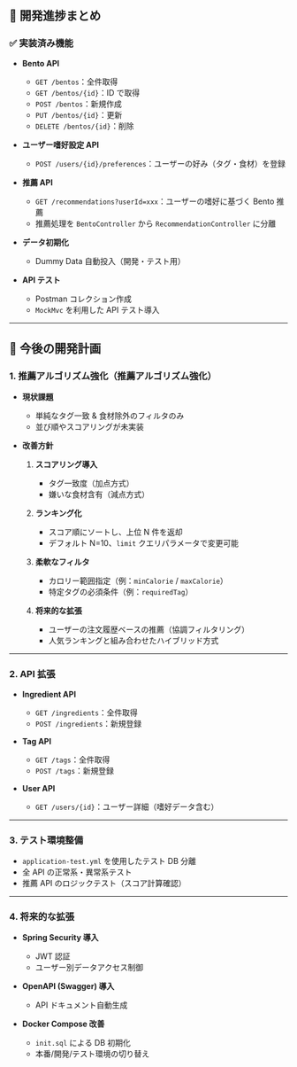 ## 📌 開発進捗まとめ

### ✅ 実装済み機能

* **Bento API**

    * `GET /bentos`：全件取得
    * `GET /bentos/{id}`：ID で取得
    * `POST /bentos`：新規作成
    * `PUT /bentos/{id}`：更新
    * `DELETE /bentos/{id}`：削除
* **ユーザー嗜好設定 API**

    * `POST /users/{id}/preferences`：ユーザーの好み（タグ・食材）を登録
* **推薦 API**

    * `GET /recommendations?userId=xxx`：ユーザーの嗜好に基づく Bento 推薦
    * 推薦処理を `BentoController` から `RecommendationController` に分離
* **データ初期化**

    * Dummy Data 自動投入（開発・テスト用）
* **API テスト**

    * Postman コレクション作成
    * `MockMvc` を利用した API テスト導入

---

## 📌 今後の開発計画

### 1. 推薦アルゴリズム強化（推薦アルゴリズム強化）

* **現状課題**

    * 単純なタグ一致 & 食材除外のフィルタのみ
    * 並び順やスコアリングが未実装
* **改善方針**

    1. **スコアリング導入**

        * タグ一致度（加点方式）
        * 嫌いな食材含有（減点方式）
    2. **ランキング化**

        * スコア順にソートし、上位 N 件を返却
        * デフォルト N=10、`limit` クエリパラメータで変更可能
    3. **柔軟なフィルタ**

        * カロリー範囲指定（例：`minCalorie` / `maxCalorie`）
        * 特定タグの必須条件（例：`requiredTag`）
    4. **将来的な拡張**

        * ユーザーの注文履歴ベースの推薦（協調フィルタリング）
        * 人気ランキングと組み合わせたハイブリッド方式

---

### 2. API 拡張

* **Ingredient API**

    * `GET /ingredients`：全件取得
    * `POST /ingredients`：新規登録
* **Tag API**

    * `GET /tags`：全件取得
    * `POST /tags`：新規登録
* **User API**

    * `GET /users/{id}`：ユーザー詳細（嗜好データ含む）

---

### 3. テスト環境整備

* `application-test.yml` を使用したテスト DB 分離
* 全 API の正常系・異常系テスト
* 推薦 API のロジックテスト（スコア計算確認）

---

### 4. 将来的な拡張

* **Spring Security 導入**

    * JWT 認証
    * ユーザー別データアクセス制御
* **OpenAPI (Swagger) 導入**

    * API ドキュメント自動生成
* **Docker Compose 改善**

    * `init.sql` による DB 初期化
    * 本番/開発/テスト環境の切り替え
